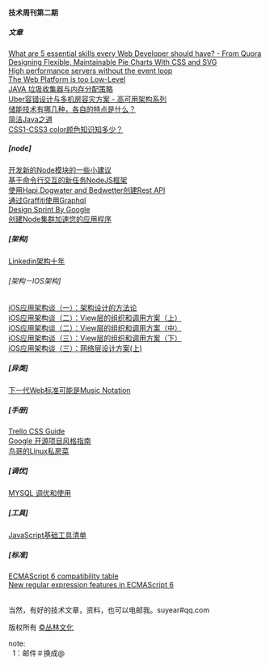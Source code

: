 <h4>技术周刊第二期</h4>

<h5>文章</h5>

<a href="http://www.quora.com/What-are-5-essential-skills-every-Web-Developer-should-have/answer/Ellyse-Taylor-1?srid=OaP9&share=1">What are 5 essential skills every Web Developer should have? - From Quora</a><br/>
<a href="http://www.smashingmagazine.com/2015/07/designing-simple-pie-charts-with-css/">Designing Flexible, Maintainable Pie Charts With CSS and SVG</a><br/>
<a href="http://go-talks.appspot.com/github.com/davecheney/presentations/performance-without-the-event-loop.slide?#1">High performance servers without the event loop</a><br/>
<a href="https://medium.com/@maxlynch/the-web-is-too-low-level-7a4ea4933366">The Web Platform is too Low-Level</a><br/>
<a href="http://segmentfault.com/a/1190000003018384">JAVA 垃圾收集器与内存分配策略</a><br/>
<a href="http://weibo.com/p/1001643867507730568365">Uber容错设计与多机房容灾方案 - 高可用架构系列</a><br/>
<a href="http://www.zhihu.com/question/33300012/answer/56247586">储能技术有哪几种，各自的特点是什么？</a><br/>
<a href="http://www.infoq.com/cn/articles/Concise-Java">简洁Java之道</a><br/>
<a href="http://www.zhangxinxu.com/wordpress/2015/07/know-css1-css3-color/">CSS1-CSS3 color颜色知识知多少？</a><br/>


<h5>[node]</h5>
<a href="http://h3manth.com/new/blog/2015/authoring-node-modules/">开发新的Node模块的一些小建议</a><br/>
<a href="https://github.com/dthree/vantage">基于命令行交互的新任务NodeJS框架</a><br/>
<a href="http://blog.webkid.io/how-to-create-a-rest-api-with-hapi/">使用Hapi,Dogwater and Bedwetter创建Rest API</a><br/>
<a href="https://blog.risingstack.com/start-using-graphql-with-graffiti/">通过Graffiti使用Graphql</a><br/>
<a href="https://developers.google.com/design-sprint/downloads/DesignSprintMethods.pdf">Design Sprint By Google</a><br/>
<a href="http://www.sitepoint.com/how-to-create-a-node-js-cluster-for-speeding-up-your-apps/">创建Node集群加速您的应用程序</a><br/>

<h5>[架构]</h5>
<a href="http://colobu.com/2015/07/24/brief-history-scaling-linkedin/">Linkedin架构十年</a><br/>
<h6>[架构－IOS架构]</h6>
<a href="http://www.infoq.com/cn/articles/ios-app-arch-part-01">iOS应用架构谈（一）：架构设计的方法论</a><br/>
<a href="http://www.infoq.com/cn/articles/ios-app-arch-2-1">iOS应用架构谈（二）：View层的组织和调用方案（上）</a><br/>
<a href="http://www.infoq.com/cn/articles/ios-app-arch-2-2">iOS应用架构谈（二）：View层的组织和调用方案（中）</a><br/>
<a href="http://www.infoq.com/cn/articles/ios-app-arch-2-3">iOS应用架构谈（三）：View层的组织和调用方案（下）</a><br/>
<a href="http://www.infoq.com/cn/articles/ios-app-arch-3-1">iOS应用架构谈（三）：网络层设计方案(上)</a><br/>


<h5>[异类]</h5>
<a href="http://createdigitalmusic.com/2015/07/next-web-standard-music-notation/">下一代Web标准可能是Music Notation</a><br/>

<h5>[手册]</h5>
<a href="https://gist.github.com/bobbygrace/9e961e8982f42eb91b80">Trello CSS Guide</a><br/>
<a href="http://zh-google-styleguide.readthedocs.org/en/latest/">Google 开源项目风格指南 </a><br/>
<a href="http://linux.vbird.org/linux_basic/">鸟哥的Linux私房菜</a><br/>

<h5>[调优]</h5>
<a href="https://linux.cn/article-5891-qqmail.html">MYSQL 调优和使用</a><br/>

<h5>[工具]</h5>
<a href="http://web.jobbole.com/64771/">JavaScript基础工具清单</a><br/>

<h5>[标准]</h5>
<a href="http://kangax.github.io/compat-table/es6/">ECMAScript 6 compatibility table</a><br/>
<a href="http://www.2ality.com/2015/07/regexp-es6.html">New regular expression features in ECMAScript 6</a><br/>

<br/>当然，有好的技术文章，资料，也可以电邮我。suyear#qq.com
<br/>

版权所有 <a href="http://enue.cn">&copy;丛林文化</a>
<br/>
<p>note:<br/>
  &nbsp;&nbsp;1：邮件＃换成@
</p>  
